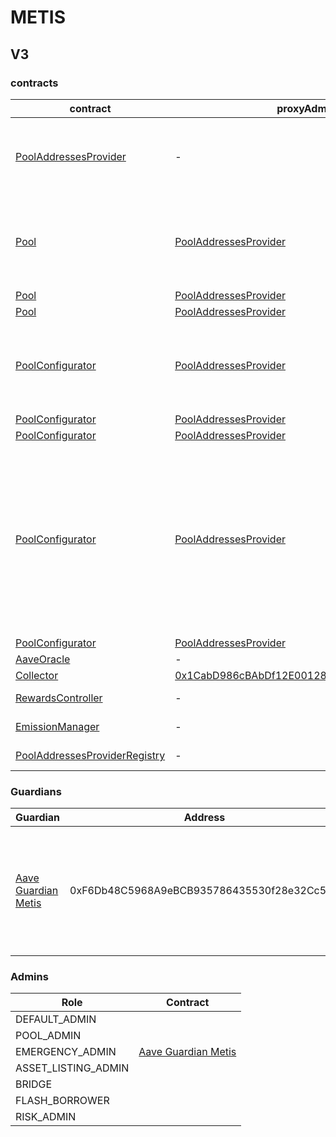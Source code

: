 # METIS 
## V3 
### contracts
| contract |proxyAdmin |modifier |permission owner |functions |
|----------|----------|----------|----------|----------|
|  [PoolAddressesProvider](https://andromeda-explorer.metis.io/address/0x632bf4054334F263F49a7039Cce25f0294f3f667) |  - |  onlyOwner |  [0x1f50ffda1996C42cB6FeA9EE7a070eB874009bBd](https://andromeda-explorer.metis.io/address/0x1f50ffda1996C42cB6FeA9EE7a070eB874009bBd) |  setMarketId, setAddress, setAddressAsProxy, setPoolImpl, setPoolConfiguratorImpl, setPriceOracle, setACLManager, setACLAdmin, setPriceOracleSentinel, setPoolDataProvider | |--------|--------|--------|--------|--------|
|  [Pool](https://andromeda-explorer.metis.io/address/0xb4bcdE07701494925455967814BFFA7eD5B4d568) |  [PoolAddressesProvider](https://andromeda-explorer.metis.io/address/0x632bf4054334F263F49a7039Cce25f0294f3f667) |  onlyPoolConfigurator |  [PoolConfigurator](https://andromeda-explorer.metis.io/address/0x311ACE634E6AbfFf83480B9Ba328a89503932258) |  initReserve, dropReserve, setReserveInterestRateStrategyAddress, setConfiguration, updateBridgeProtocolFee, updateFlashloanPremiums, configureEModeCategory, resetIsolationModeTotalDebt | |--------|--------|--------|--------|--------|
|  [Pool](https://andromeda-explorer.metis.io/address/0xb4bcdE07701494925455967814BFFA7eD5B4d568) |  [PoolAddressesProvider](https://andromeda-explorer.metis.io/address/0x632bf4054334F263F49a7039Cce25f0294f3f667) |  onlyPoolAdmin |   |  rescueTokens | |--------|--------|--------|--------|--------|
|  [Pool](https://andromeda-explorer.metis.io/address/0xb4bcdE07701494925455967814BFFA7eD5B4d568) |  [PoolAddressesProvider](https://andromeda-explorer.metis.io/address/0x632bf4054334F263F49a7039Cce25f0294f3f667) |  onlyBridge |   |  mintUnbacked, backUnbacked | |--------|--------|--------|--------|--------|
|  [PoolConfigurator](https://andromeda-explorer.metis.io/address/0x311ACE634E6AbfFf83480B9Ba328a89503932258) |  [PoolAddressesProvider](https://andromeda-explorer.metis.io/address/0x632bf4054334F263F49a7039Cce25f0294f3f667) |  onlyPoolAdmin |   |  dropReserve, dropReserve, updateAToken, updateStableDebtToken, updateVariableDebtToken, setReserveActive, updateBridgeProtocolFee, updateFlashloanPremiumTotal, updateFlashloanPremiumToProtocol | |--------|--------|--------|--------|--------|
|  [PoolConfigurator](https://andromeda-explorer.metis.io/address/0x311ACE634E6AbfFf83480B9Ba328a89503932258) |  [PoolAddressesProvider](https://andromeda-explorer.metis.io/address/0x632bf4054334F263F49a7039Cce25f0294f3f667) |  onlyEmergencyAdmin |  [Aave Guardian Metis](https://andromeda-explorer.metis.io/address/0xF6Db48C5968A9eBCB935786435530f28e32Cc501) |  setPoolPause | |--------|--------|--------|--------|--------|
|  [PoolConfigurator](https://andromeda-explorer.metis.io/address/0x311ACE634E6AbfFf83480B9Ba328a89503932258) |  [PoolAddressesProvider](https://andromeda-explorer.metis.io/address/0x632bf4054334F263F49a7039Cce25f0294f3f667) |  onlyAssetListingOrPoolAdmins |   |  initReserves | |--------|--------|--------|--------|--------|
|  [PoolConfigurator](https://andromeda-explorer.metis.io/address/0x311ACE634E6AbfFf83480B9Ba328a89503932258) |  [PoolAddressesProvider](https://andromeda-explorer.metis.io/address/0x632bf4054334F263F49a7039Cce25f0294f3f667) |  onlyRiskOrPoolAdmins |   |  setReserveBorrowing, setReserveBorrowing, configureReserveAsCollateral, setReserveStableRateBorrowing, setReserveFreeze, setBorrowableInIsolation, setReserveFactor, setDebtCeiling, setSiloedBorrowing, setBorrowCap, setSupplyCap, setLiquidationProtocolFee, setEModeCategory, setAssetEModeCategory, setUnbackedMintCap, setReserveInterestRateStrategyAddress, setReserveFlashLoaning | |--------|--------|--------|--------|--------|
|  [PoolConfigurator](https://andromeda-explorer.metis.io/address/0x311ACE634E6AbfFf83480B9Ba328a89503932258) |  [PoolAddressesProvider](https://andromeda-explorer.metis.io/address/0x632bf4054334F263F49a7039Cce25f0294f3f667) |  onlyEmergencyOrPoolAdmin |  [Aave Guardian Metis](https://andromeda-explorer.metis.io/address/0xF6Db48C5968A9eBCB935786435530f28e32Cc501) |  setReservePause | |--------|--------|--------|--------|--------|
|  [AaveOracle](https://andromeda-explorer.metis.io/address/0x5859B57b919035D82ED2Dd3F1f708dB13302614e) |  - |  onlyAssetListingOrPoolAdmins |   |  setAssetSources, setFallbackOracle | |--------|--------|--------|--------|--------|
|  [Collector](https://andromeda-explorer.metis.io/address/0x90dA620955B942613A6Fae754aE66F0C37a364e0) |  [0x1CabD986cBAbDf12E00128DFf03C80ee62C4fd97](https://andromeda-explorer.metis.io/address/0x1CabD986cBAbDf12E00128DFf03C80ee62C4fd97) |  onlyFundsAdmin |  [0x8EC77963068474a45016938Deb95E603Ca82a029](https://andromeda-explorer.metis.io/address/0x8EC77963068474a45016938Deb95E603Ca82a029) |  approve, transfer, setFundsAdmin | |--------|--------|--------|--------|--------|
|  [RewardsController](https://andromeda-explorer.metis.io/address/0xf33A80b8810bC56D574316ff17B91e1C06D6289D) |  - |  onlyEmissionManager |  [EmissionManager](https://andromeda-explorer.metis.io/address/0x06010e7D435C5283467382dA9BdEf26fB6D4fA82) |  configureAssets, setTransferStrategy, setRewardOracle, setClaimer | |--------|--------|--------|--------|--------|
|  [EmissionManager](https://andromeda-explorer.metis.io/address/0x06010e7D435C5283467382dA9BdEf26fB6D4fA82) |  - |  onlyOwner |  [0x1f50ffda1996C42cB6FeA9EE7a070eB874009bBd](https://andromeda-explorer.metis.io/address/0x1f50ffda1996C42cB6FeA9EE7a070eB874009bBd) |  setClaimer, setEmissionAdmin, setRewardsController | |--------|--------|--------|--------|--------|
|  [PoolAddressesProviderRegistry](https://andromeda-explorer.metis.io/address/0xb7a29601F1eEe75438D6Aa04969B124f6ED635Be) |  - |  onlyOwner |  [0x1f50ffda1996C42cB6FeA9EE7a070eB874009bBd](https://andromeda-explorer.metis.io/address/0x1f50ffda1996C42cB6FeA9EE7a070eB874009bBd) |  registerAddressesProvider, unregisterAddressesProvider | |--------|--------|--------|--------|--------|

### Guardians 
| Guardian |Address |Owners |
|----------|----------|----------|
|  [Aave Guardian Metis](https://andromeda-explorer.metis.io/address/0xF6Db48C5968A9eBCB935786435530f28e32Cc501) |  0xF6Db48C5968A9eBCB935786435530f28e32Cc501 |  [0xF0BA0fF18498F6fab57b8286006F9512D6aE2565](https://andromeda-explorer.metis.io/address/0xF0BA0fF18498F6fab57b8286006F9512D6aE2565), [0x80F11A20cd3855cAe3640558Ff320401EE970cFa](https://andromeda-explorer.metis.io/address/0x80F11A20cd3855cAe3640558Ff320401EE970cFa), [0x5bE3E96Cdc3A97628bD7308d3588B9a474F4A54d](https://andromeda-explorer.metis.io/address/0x5bE3E96Cdc3A97628bD7308d3588B9a474F4A54d), [0x585E06CA576D0565a035301819FD2cfD7104c1E8](https://andromeda-explorer.metis.io/address/0x585E06CA576D0565a035301819FD2cfD7104c1E8), [0x285b7EEa81a5B66B62e7276a24c1e0F83F7409c1](https://andromeda-explorer.metis.io/address/0x285b7EEa81a5B66B62e7276a24c1e0F83F7409c1), [0xbd4DCfA978c6D0d342cE36809AfFFa49d4B7f1F7](https://andromeda-explorer.metis.io/address/0xbd4DCfA978c6D0d342cE36809AfFFa49d4B7f1F7), [0xf71fc92e2949ccF6A5Fd369a0b402ba80Bc61E02](https://andromeda-explorer.metis.io/address/0xf71fc92e2949ccF6A5Fd369a0b402ba80Bc61E02), [0x4C30E33758216aD0d676419c21CB8D014C68099f](https://andromeda-explorer.metis.io/address/0x4C30E33758216aD0d676419c21CB8D014C68099f), [0xb647055A9915bF9c8021a684E175A353525b9890](https://andromeda-explorer.metis.io/address/0xb647055A9915bF9c8021a684E175A353525b9890), [0x329c54289Ff5D6B7b7daE13592C6B1EDA1543eD4](https://andromeda-explorer.metis.io/address/0x329c54289Ff5D6B7b7daE13592C6B1EDA1543eD4) | |--------|--------|--------|

### Admins 
| Role |Contract |
|----------|----------|
|  DEFAULT_ADMIN |   | |--------|--------|
|  POOL_ADMIN |   | |--------|--------|
|  EMERGENCY_ADMIN |  [Aave Guardian Metis](https://andromeda-explorer.metis.io/address/0xF6Db48C5968A9eBCB935786435530f28e32Cc501) | |--------|--------|
|  ASSET_LISTING_ADMIN |   | |--------|--------|
|  BRIDGE |   | |--------|--------|
|  FLASH_BORROWER |   | |--------|--------|
|  RISK_ADMIN |   | |--------|--------|

